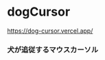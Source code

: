 # dogCursor
https://dog-cursor.vercel.app/
### 犬が追従するマウスカーソル

<!-- https://wankofolio.penne.jp/dogCursor/ -->
